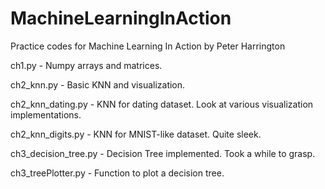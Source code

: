 # MachineLearningInAction
Practice codes for Machine Learning In Action by Peter Harrington

ch1.py - Numpy arrays and matrices.

ch2_knn.py - Basic KNN and visualization.

ch2_knn_dating.py - KNN for dating dataset. Look at various visualization implementations.

ch2_knn_digits.py - KNN for MNIST-like dataset. Quite sleek.

ch3_decision_tree.py - Decision Tree implemented. Took a while to grasp.

ch3_treePlotter.py - Function to plot a decision tree.
